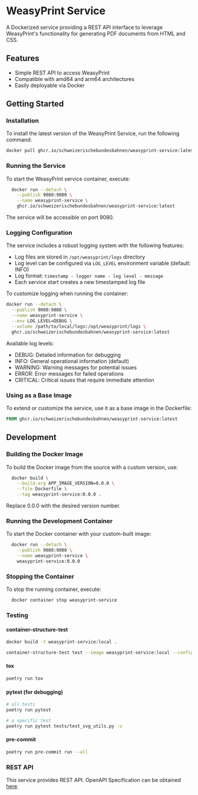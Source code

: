 # WeasyPrint Service

A Dockerized service providing a REST API interface to leverage WeasyPrint's functionality for generating PDF documents
from HTML and CSS.

## Features

- Simple REST API to access WeasyPrint
- Compatible with amd64 and arm64 architectures
- Easily deployable via Docker

## Getting Started

### Installation

To install the latest version of the WeasyPrint Service, run the following command:

```bash
docker pull ghcr.io/schweizerischebundesbahnen/weasyprint-service:latest
```

### Running the Service

To start the WeasyPrint service container, execute:

```bash
  docker run --detach \
    --publish 9080:9080 \
    --name weasyprint-service \
    ghcr.io/schweizerischebundesbahnen/weasyprint-service:latest
```

The service will be accessible on port 9080.

### Logging Configuration

The service includes a robust logging system with the following features:
- Log files are stored in `/opt/weasyprint/logs` directory
- Log level can be configured via `LOG_LEVEL` environment variable (default: INFO)
- Log format: `timestamp - logger name - log level - message`
- Each service start creates a new timestamped log file

To customize logging when running the container:

```bash
docker run --detach \
  --publish 9080:9080 \
  --name weasyprint-service \
  --env LOG_LEVEL=DEBUG \
  --volume /path/to/local/logs:/opt/weasyprint/logs \
  ghcr.io/schweizerischebundesbahnen/weasyprint-service:latest
```

Available log levels:
- DEBUG: Detailed information for debugging
- INFO: General operational information (default)
- WARNING: Warning messages for potential issues
- ERROR: Error messages for failed operations
- CRITICAL: Critical issues that require immediate attention

### Using as a Base Image

To extend or customize the service, use it as a base image in the Dockerfile:

```Dockerfile
FROM ghcr.io/schweizerischebundesbahnen/weasyprint-service:latest
```

## Development

### Building the Docker Image

To build the Docker image from the source with a custom version, use:

```bash
  docker build \
    --build-arg APP_IMAGE_VERSION=0.0.0 \
    --file Dockerfile \
    --tag weasyprint-service:0.0.0 .
```

Replace 0.0.0 with the desired version number.

### Running the Development Container

To start the Docker container with your custom-built image:

```bash
  docker run --detach \
    --publish 9080:9080 \
    --name weasyprint-service \
    weasyprint-service:0.0.0
```

### Stopping the Container

To stop the running container, execute:

```bash
  docker container stop weasyprint-service
```

### Testing

#### container-structure-test
```bash
docker build -t weasyprint-service:local .
```
```bash
container-structure-test test --image weasyprint-service:local --config ./tests/container/container-structure-test.yaml
```
#### tox
```bash
poetry run tox
```
#### pytest (for debugging)
```bash
# all tests
poetry run pytest
```
```bash
# a specific test
poetry run pytest tests/test_svg_utils.py -v
```
#### pre-commit
```bash
poetry run pre-commit run --all
```

### REST API

This service provides REST API. OpenAPI Specification can be obtained [here](app/static/openapi.json).
